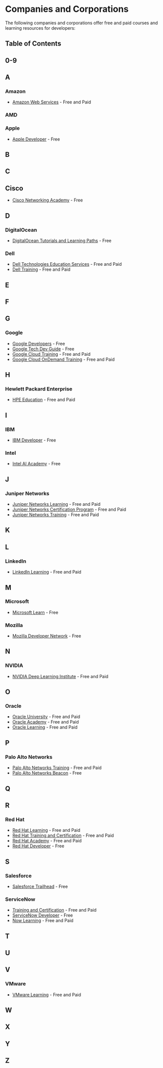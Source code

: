 # Companies and Corporations

The following companies and corporations offer free and paid courses and learning resources for developers:

## Table of Contents

## 0-9

## A 

### Amazon
- [Amazon Web Services](https://aws.amazon.com/training/) - Free and Paid

### AMD

### Apple
- [Apple Developer](https://developer.apple.com/) - Free


## B

## C

## Cisco
- [Cisco Networking Academy](https://www.netacad.com/) - Free

## D

### DigitalOcean
- [DigitalOcean Tutorials and Learning Paths](https://www.digitalocean.com/community/) - Free

### Dell
- [Dell Technologies Education Services](https://education.dellemc.com/) - Free and Paid
- [Dell Training](https://education.dell.com/content/dell/en-us/home/training) - Free and Paid

## E

## F

## G

### Google
- [Google Developers](https://developers.google.com/learn) - Free
- [Google Tech Dev Guide](https://techdevguide.withgoogle.com/) - Free
- [Google Cloud Training](https://cloud.google.com/training) - Free and Paid
- [Google Cloud OnDemand Training](https://www.qwiklabs.com/) - Free and Paid

## H

### Hewlett Packard Enterprise
- [HPE Education](https://education.hpe.com/) - Free and Paid

## I

### IBM
- [IBM Developer](https://developer.ibm.com/) - Free

### Intel
- [Intel AI Academy](https://software.intel.com/content/www/us/en/develop/tools/ai-academy.html) - Free

## J

### Juniper Networks
- [Juniper Networks Learning](https://learningportal.juniper.net/) - Free and Paid
- [Juniper Networks Certification Program](https://www.juniper.net/us/en/training/certification/) - Free and Paid
- [Juniper Networks Training](https://www.juniper.net/us/en/training.html) - Free and Paid

## K

## L

### LinkedIn
- [LinkedIn Learning](https://www.linkedin.com/learning/) - Free and Paid

## M

### Microsoft
- [Microsoft Learn](https://learn.microsoft.com/) - Free

### Mozilla
- [Mozilla Developer Network](https://developer.mozilla.org/en-US/) - Free

## N

### NVIDIA
- [NVIDIA Deep Learning Institute](https://www.nvidia.com/en-us/deep-learning-ai/education/) - Free and Paid


## O

### Oracle
- [Oracle University](https://education.oracle.com/) - Free and Paid
- [Oracle Academy](https://academy.oracle.com/) - Free and Paid
- [Oracle Learning](https://learn.oracle.com/) - Free and Paid

## P

### Palo Alto Networks
- [Palo Alto Networks Training](https://www.paloaltonetworks.com/services/education) - Free and Paid
- [Palo Alto Networks Beacon](https://beacon.paloaltonetworks.com/) - Free

## Q

## R

### Red Hat
- [Red Hat Learning](https://learn.redhat.com/) - Free and Paid
- [Red Hat Training and Certification](https://www.redhat.com/en/services/training-and-certification) - Free and Paid
- [Red Hat Academy](https://www.redhat.com/en/services/training/red-hat-academy) - Free and Paid
- [Red Hat Developer](https://developers.redhat.com/) - Free

## S

### Salesforce
- [Salesforce Trailhead](https://trailhead.salesforce.com/) - Free

### ServiceNow
- [Training and Certification](https://www.servicenow.com/services/training-and-certification.html) - Free and Paid
- [ServiceNow Developer](https://developer.servicenow.com/) - Free
- [Now Learning](https://nowlearning.servicenow.com/) - Free and Paid

## T

## U

## V

### VMware
- [VMware Learning](https://www.vmware.com/learning.html) - Free and Paid

## W

## X

## Y

## Z
